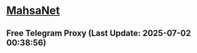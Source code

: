 
# [MahsaNet](https://t.me/mahsa_net)
## Free Telegram Proxy (Last Update: 2025-07-02 00:38:56)

    